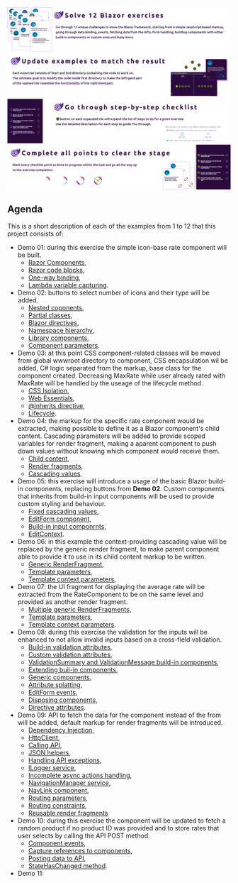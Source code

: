 ![](https://github.com/PWrGitHub194238/Capgemini.NET/blob/master/Blazor/Overview/README/1.png)
![](https://github.com/PWrGitHub194238/Capgemini.NET/blob/master/Blazor/Overview/README/2.png)
![](https://github.com/PWrGitHub194238/Capgemini.NET/blob/master/Blazor/Overview/README/3.png)
![](https://github.com/PWrGitHub194238/Capgemini.NET/blob/master/Blazor/Overview/README/4.png)

## Agenda

This is a short description of each of the examples from 1 to 12 that this project consists of:

- Demo 01: during this exercise the simple icon-base rate component will be built.
  - [Razor Components](https://docs.microsoft.com/en-us/aspnet/core/blazor/components/?view=aspnetcore-5.0),
  - [Razor code blocks](https://docs.microsoft.com/en-us/aspnet/core/mvc/views/razor?view=aspnetcore-5.0#no-locrazor-mark-blocks),
  - [One-way binding](https://blazor-university.com/components/one-way-binding/),
  - [Lambda variable capturing](https://docs.microsoft.com/en-us/dotnet/csharp/language-reference/operators/lambda-expressions#capture-of-outer-variables-and-variable-scope-in-lambda-expressions).
- Demo 02: buttons to select number of icons and their type will be added.
  - [Nested coponents](https://docs.microsoft.com/en-us/aspnet/core/blazor/components/?view=aspnetcore-5.0#use-components),
  - [Partial classes](https://docs.microsoft.com/en-us/aspnet/core/blazor/components/?view=aspnetcore-5.0#partial-class-support),
  - [Blazor directives](https://docs.microsoft.com/en-us/aspnet/core/mvc/views/razor?view=aspnetcore-5.0#using),
  - [Namespace hierarchy](https://docs.microsoft.com/en-us/aspnet/core/blazor/components/?view=aspnetcore-5.0#namespaces),
  - [Library components](https://docs.microsoft.com/en-us/aspnet/core/blazor/components/class-libraries?view=aspnetcore-5.0&tabs=visual-studio#consume-a-library-component),
  - [Component parameters](https://docs.microsoft.com/en-us/aspnet/core/blazor/components/?view=aspnetcore-5.0#component-parameters).
- Demo 03: at this point CSS component-related classes will be moved from global wwwroot directory to component, CSS encapsulation wil be added, C# logic separated from the markup, base class for the component created. Decreasing MaxRate while user already rated with MaxRate will be handled by the useage of the lifecycle method.
  - [CSS Isolation](https://docs.microsoft.com/en-us/aspnet/core/blazor/components/css-isolation?view=aspnetcore-5.0),
  - [Web Essentials](https://marketplace.visualstudio.com/items?itemName=MadsKristensen.WebEssentials2019),
  - [@inherits directive](https://docs.microsoft.com/en-us/aspnet/core/mvc/views/razor?view=aspnetcore-5.0#inherits),
  - [Lifecycle](https://docs.microsoft.com/en-us/aspnet/core/blazor/components/lifecycle?view=aspnetcore-5.0).
- Demo 04: the markup for the specific rate component would be extracted, making possible to define it as a Blazor component's child content. Cascading parameters will be added to provide scoped variables for render fragment, making a aparent component to push down values without knowing which component would receive them.
  - [Child content](https://docs.microsoft.com/en-us/aspnet/core/blazor/components/?view=aspnetcore-5.0#child-content),
  - [Render fragments](https://docs.microsoft.com/en-us/dotnet/api/microsoft.aspnetcore.components.renderfragment?view=aspnetcore-5.0),
  - [Cascading values](https://docs.microsoft.com/en-us/aspnet/core/blazor/components/cascading-values-and-parameters?view=aspnetcore-5.0).
- Demo 05: this exercise will introduce a usage of the basic Blazor build-in components, replacing buttons from **Demo 02**. Custom components that inherits from build-in input components will be used to provide custom styling and behaviour.
  - [Fixed cascading values](https://docs.microsoft.com/en-us/aspnet/core/blazor/webassembly-performance-best-practices?view=aspnetcore-5.0#ensure-cascading-parameters-are-fixed),
  - [EditForm component](https://docs.microsoft.com/en-us/dotnet/api/microsoft.aspnetcore.components.forms.editform?view=aspnetcore-5.0),
  - [Build-in input componrnts](https://docs.microsoft.com/en-us/aspnet/core/blazor/forms-validation?view=aspnetcore-5.0#built-in-forms-components),
  - [EditContext](https://docs.microsoft.com/en-us/dotnet/api/microsoft.aspnetcore.components.forms.editcontext?view=aspnetcore-5.0).
- Demo 06: in this example the context-providing cascading value will be replaced by the generic render fragment, to make parent component able to provide it to use in its child content markup to be written.
  - [Generic RenderFragment](https://docs.microsoft.com/en-us/dotnet/api/microsoft.aspnetcore.components.renderfragment-1?view=aspnetcore-5.0),
  - [Template parameters](https://docs.microsoft.com/en-us/aspnet/core/blazor/components/templated-components?view=aspnetcore-5.0#template-parameters),
  - [Template context parameters](https://docs.microsoft.com/en-us/aspnet/core/blazor/components/templated-components?view=aspnetcore-5.0#template-context-parameters),
- Demo 07: the UI fragment for displaying the average rate will be extracted from the RateComponent to be on the same level and provided as another render fragment.
  - [Multiple generic RenderFragments](https://docs.microsoft.com/en-us/dotnet/api/microsoft.aspnetcore.components.renderfragment-1?view=aspnetcore-5.0),
  - [Template parameters](https://docs.microsoft.com/en-us/aspnet/core/blazor/components/templated-components?view=aspnetcore-5.0#template-parameters),
  - [Template context parameters](https://docs.microsoft.com/en-us/aspnet/core/blazor/components/templated-components?view=aspnetcore-5.0#template-context-parameters).
- Demo 08: during this exercise the validation for the inputs will be enhanced to not allow invalid inputs based on a cross-field validation.
  - [Build-in validation attributes](https://docs.microsoft.com/en-us/aspnet/core/mvc/models/validation?view=aspnetcore-5.0#validation-attributes),
  - [Custom validation attributes](https://docs.microsoft.com/en-us/aspnet/core/blazor/forms-validation?view=aspnetcore-5.0#custom-validation-attributes),
  - [ValidationSummary and ValidationMessage build-in components](https://docs.microsoft.com/en-us/aspnet/core/blazor/forms-validation?view=aspnetcore-5.0#validation-summary-and-validation-message-components),
  - [Extending buil-in components](https://docs.microsoft.com/en-us/aspnet/core/blazor/forms-validation?view=aspnetcore-5.0#inputtext-based-on-the-input-even),
  - [Generic components](https://docs.microsoft.com/en-us/aspnet/core/blazor/components/templated-components?view=aspnetcore-5.0#template-parameters),
  - [Attribute splatting](https://docs.microsoft.com/en-us/aspnet/core/blazor/components/?view=aspnetcore-5.0#attribute-splatting-and-arbitrary-parameters),
  - [EditForm events](https://docs.microsoft.com/en-us/dotnet/api/microsoft.aspnetcore.components.forms.editcontext.onfieldchanged?view=aspnetcore-5.0),
  - [Disposing components](https://docs.microsoft.com/en-us/aspnet/core/blazor/components/lifecycle?view=aspnetcore-5.0#component-disposal-with-idisposable),
  - [Directive attributes](https://docs.microsoft.com/en-us/aspnet/core/blazor/components/?view=aspnetcore-5.0#razor-syntax).
- Demo 09: API to fetch the data for the component instead of the from will be added, default markup for render fragments will be introduced.
  - [Dependency Injection](https://docs.microsoft.com/en-us/aspnet/core/blazor/fundamentals/dependency-injection?view=aspnetcore-5.0),
  - [HttpClient](https://docs.microsoft.com/en-us/dotnet/api/system.net.http.httpclient?view=net-5.0),
  - [Calling API](https://docs.microsoft.com/en-us/aspnet/core/blazor/call-web-api?view=aspnetcore-5.0),
  - [JSON helpers](https://docs.microsoft.com/en-us/aspnet/core/blazor/call-web-api?view=aspnetcore-5.0#httpclient-and-json-helpers),
  - [Handling API exceptions](https://docs.microsoft.com/en-us/aspnet/core/blazor/call-web-api?view=aspnetcore-5.0#handle-errors),
  - [ILogger<TValue> service](https://docs.microsoft.com/en-us/aspnet/core/blazor/fundamentals/logging?view=aspnetcore-5.0#log-in-razor-components),
  - [Incomplete async actions handling](https://docs.microsoft.com/en-us/aspnet/core/blazor/components/lifecycle?view=aspnetcore-5.0#handle-incomplete-async-actions-at-render),
  - [NavigationManager service](https://docs.microsoft.com/en-us/dotnet/api/microsoft.aspnetcore.components.navigationmanager?view=aspnetcore-5.0),
  - [NavLink component](https://docs.microsoft.com/en-us/aspnet/core/blazor/fundamentals/routing?view=aspnetcore-5.0#navlink-component),
  - [Routing parameters](https://docs.microsoft.com/en-us/aspnet/core/blazor/fundamentals/routing?view=aspnetcore-5.0#route-parameters),
  - [Routing constraints](https://docs.microsoft.com/en-us/aspnet/core/blazor/fundamentals/routing?view=aspnetcore-5.0#route-constraints),
  - [Reusable render fragments](https://docs.microsoft.com/en-us/aspnet/core/blazor/webassembly-performance-best-practices?view=aspnetcore-5.0#define-reusable-renderfragments-in-code)
- Demo 10: during this exercise the component will be updated to fetch a random product if no product ID was provided and to store rates that user selects by calling the API POST method.
  - [Component events](https://blazor-university.com/components/component-events),
  - [Capture references to components](https://docs.microsoft.com/en-us/aspnet/core/blazor/components/?view=aspnetcore-5.0#capture-references-to-components),
  - [Posting data to API](https://docs.microsoft.com/en-us/dotnet/api/system.net.http.json.httpclientjsonextensions.postasjsonasync?view=net-5.0),
  - [StateHasChanged method](https://docs.microsoft.com/en-us/aspnet/core/blazor/components/lifecycle?view=aspnetcore-5.0#state-changes).
- Demo 11:

